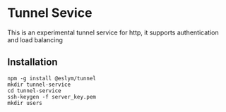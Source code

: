 # Tunnel Sevice

This is an experimental tunnel service for http,
it supports authentication and load balancing

## Installation
```shell
npm -g install @eslym/tunnel
mkdir tunnel-service
cd tunnel-service
ssh-keygen -f server_key.pem
mkdir users
```

